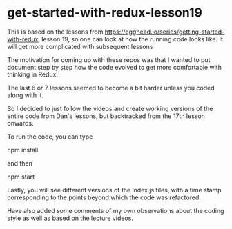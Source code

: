 # get-started-with-redux-lesson19
This is based on the lessons from https://egghead.io/series/getting-started-with-redux, lesson 19,
so one can look at how the running code looks like. It will get more complicated with subsequent 
lessons

The motivation for coming up with these repos was that I wanted to put document step by step 
how the code evolved to get more comfortable with thinking in Redux.

The last 6 or 7 lessons seemed to become a bit harder unless you coded along with it. 

So I decided to just follow the videos and create working versions of the entire code from Dan's lessons,
but backtracked from the 17th lesson onwards. 

To run the code, you can type 

npm install

and then 

npm start 

Lastly, you will see different versions of the index.js files, with a time stamp corresponding to the 
points beyond which the code was refactored. 

Have also added some comments of my own observations about the coding style as well as based on the 
lecture videos. 

 